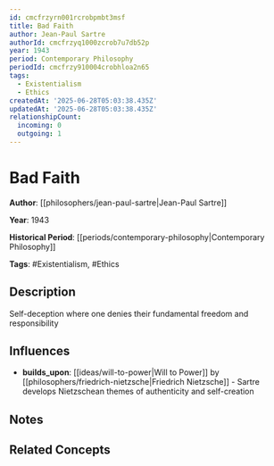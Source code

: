 ```yaml
---
id: cmcfrzyrn001rcrobpmbt3msf
title: Bad Faith
author: Jean-Paul Sartre
authorId: cmcfrzyq1000zcrob7u7db52p
year: 1943
period: Contemporary Philosophy
periodId: cmcfrzy910004crobhloa2n65
tags:
  - Existentialism
  - Ethics
createdAt: '2025-06-28T05:03:38.435Z'
updatedAt: '2025-06-28T05:03:38.435Z'
relationshipCount:
  incoming: 0
  outgoing: 1
---
```

# Bad Faith

**Author**: [[philosophers/jean-paul-sartre|Jean-Paul Sartre]]

**Year**: 1943

**Historical Period**: [[periods/contemporary-philosophy|Contemporary Philosophy]]

**Tags**: #Existentialism, #Ethics

## Description

Self-deception where one denies their fundamental freedom and responsibility

## Influences

- **builds_upon**: [[ideas/will-to-power|Will to Power]] by [[philosophers/friedrich-nietzsche|Friedrich Nietzsche]] - Sartre develops Nietzschean themes of authenticity and self-creation

## Notes

<!-- Add your research notes, quotes, and analysis here -->

## Related Concepts

<!-- Link to related philosophical concepts -->

